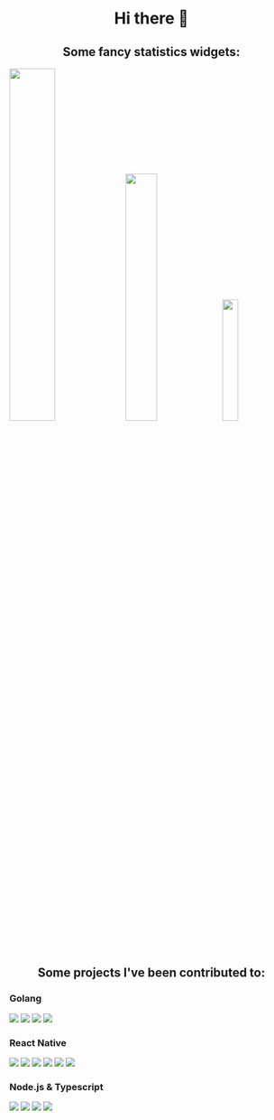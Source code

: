 <h1 align="center">Hi there 👋</h1>

<h2 align="center">Some fancy statistics widgets:</h2>

<img
  src="https://github-readme-stats.vercel.app/api?username=iamolegga&show_icons=true&locale=en"
  width="40%"
/>
<img
  src="https://github-readme-stats.vercel.app/api/top-langs/?username=iamolegga&layout=compact"
  width="33.5%"
/>
<img
  src="https://github-profile-trophy.vercel.app/?username=iamolegga&row=2&column=3"
  width="23.5%"
/>

<h2 align="center">Some projects I've been contributed to:</h2>

### Golang

[![](https://github-readme-stats.vercel.app/api/pin/?username=traefik&repo=traefik&show_owner=true)](https://github.com/traefik/traefik)
[![](https://github-readme-stats.vercel.app/api/pin/?username=a8m&repo=golang-cheat-sheet&show_owner=true)](https://github.com/a8m/golang-cheat-sheet)
[![](https://github-readme-stats.vercel.app/api/pin/?username=googleapis&repo=google-cloud-go&show_owner=true)](https://github.com/googleapis/google-cloud-go)
[![](https://github-readme-stats.vercel.app/api/pin/?username=boj&repo=redistore&show_owner=true)](https://github.com/boj/redistore)

### React Native

[![](https://github-readme-stats.vercel.app/api/pin/?username=facebook&repo=react-native&show_owner=true)](https://github.com/facebook/react-native)
[![](https://github-readme-stats.vercel.app/api/pin/?username=microsoft&repo=react-native-code-push&show_owner=true)](https://github.com/microsoft/react-native-code-push)
[![](https://github-readme-stats.vercel.app/api/pin/?username=software-mansion&repo=react-native-reanimated)](https://github.com/software-mansion/react-native-reanimated)
[![](https://github-readme-stats.vercel.app/api/pin/?username=zoontek&repo=react-native-dev-menu)](https://github.com/zoontek/react-native-dev-menu)
[![](https://github-readme-stats.vercel.app/api/pin/?username=osdnk&repo=react-native-reanimated-bottom-sheet)](https://github.com/osdnk/react-native-reanimated-bottom-sheet)
[![](https://github-readme-stats.vercel.app/api/pin/?username=react-native-cameraroll&repo=react-native-cameraroll)](https://github.com/react-native-cameraroll/react-native-cameraroll)

### Node.js & Typescript

[![](https://github-readme-stats.vercel.app/api/pin/?username=DefinitelyTyped&repo=DefinitelyTyped&show_owner=true)](https://github.com/DefinitelyTyped/DefinitelyTyped)
[![](https://github-readme-stats.vercel.app/api/pin/?username=pinojs&repo=pino&show_owner=true)](https://github.com/pinojs/pino)
[![](https://github-readme-stats.vercel.app/api/pin/?username=tj&repo=connect-redis&show_owner=true)](https://github.com/tj/connect-redis)
[![](https://github-readme-stats.vercel.app/api/pin/?username=skunight&repo=nestjs-redis&show_owner=true)](https://github.com/skunight/nestjs-redis)
